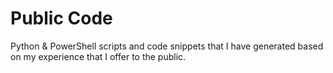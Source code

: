 # Public Code
Python & PowerShell scripts and code snippets that I have generated based on my experience that I offer to the public.
